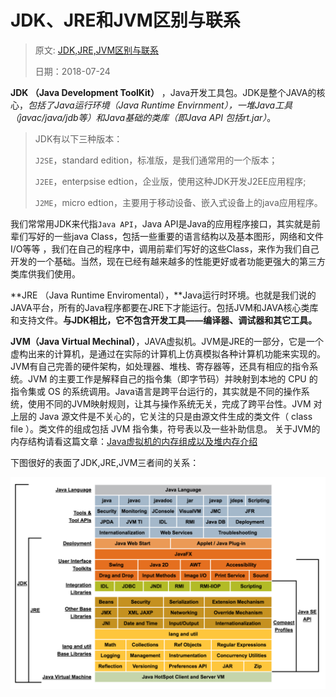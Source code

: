 # JDK、JRE和JVM区别与联系

> 原文: [JDK,JRE,JVM区别与联系](http://www.hollischuang.com/archives/78)
>
> 日期：2018-07-24



**JDK （Java Development ToolKit）** ，Java开发工具包。JDK是整个JAVA的核心，*包括了Java运行环境（Java Runtime Envirnment），一堆Java工具（javac/java/jdb等）和Java基础的类库（即Java API 包括rt.jar）*。

> JDK有以下三种版本：
>
> `J2SE`，standard edition，标准版，是我们通常用的一个版本； 
>
> `J2EE`，enterpsise edtion，企业版，使用这种JDK开发J2EE应用程序;
>
> `J2ME`，micro edtion，主要用于移动设备、嵌入式设备上的java应用程序。

我们常常用JDK来代指`Java API`，Java API是Java的应用程序接口，其实就是前辈们写好的一些java Class，包括一些重要的语言结构以及基本图形，网络和文件I/O等等 ，我们在自己的程序中，调用前辈们写好的这些Class，来作为我们自己开发的一个基础。当然，现在已经有越来越多的性能更好或者功能更强大的第三方类库供我们使用。

**JRE （Java Runtime Enviromental），**Java运行时环境。也就是我们说的JAVA平台，所有的Java程序都要在JRE下才能运行。包括JVM和JAVA核心类库和支持文件。**与JDK相比，它不包含开发工具——编译器、调试器和其它工具。**

**JVM（Java Virtual Mechinal）**，JAVA虚拟机。JVM是JRE的一部分，它是一个虚构出来的计算机，是通过在实际的计算机上仿真模拟各种计算机功能来实现的。JVM有自己完善的硬件架构，如处理器、堆栈、寄存器等，还具有相应的指令系统。JVM 的主要工作是解释自己的指令集（即字节码）并映射到本地的 CPU 的指令集或 OS 的系统调用。Java语言是跨平台运行的，其实就是不同的操作系统，使用不同的JVM映射规则，让其与操作系统无关，完成了跨平台性。JVM 对上层的 Java 源文件是不关心的，它关注的只是由源文件生成的类文件（ class file ）。类文件的组成包括 JVM 指令集，符号表以及一些补助信息。 关于JVM的内存结构请看这篇文章：[Java虚拟机的内存组成以及堆内存介绍](http://www.hollischuang.com/archives/80)

下图很好的表面了JDK,JRE,JVM三者间的关系：

![java 8 platform](https://raw.githubusercontent.com/codingEcho/blog/master/img/java-platorm.png)

